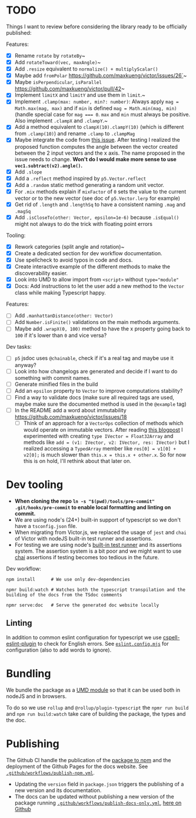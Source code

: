 # TODO

Things I want to review before considering the library ready to be officially published:

Features:

- [x] Rename `rotate` by `rotateBy`~
- [x] Add `rotateToward(vec, maxAngle)`~
- [x] Add `.resize` equivalent to `normalize() + multiplyScalar()`
- [x] Maybe add `fromPolar` https://github.com/maxkueng/victor/issues/26`~
- [x] Maybe `isPerpendicular`, `isParallel` https://github.com/maxkueng/victor/pull/42~
- [x] Implement `limitX` and `limitY` and use them in `limit`.~
- [x] Implement `.clamp(max: number, min?: number)`: Always apply `mag = Math.max(mag, max)` and if `min` is defined `mag = Math.min(mag, min)` (handle special case for `mag === 0`. `max` and `min` must always be positive. Also implement `.clampX` and `.clampY`.~
- [x] Add a method equivalent to `clampX(10).clampY(10)` (which is different from `.clamp(10)`) and rename `.clamp` to `.clampMag`
- [x] Maybe integrate the code from [this issue](https://github.com/maxkueng/victor/issues/30). After testing I realized the proposed function computes the angle between the vector created between the 2 input vectors and the x axis. The name proposed in the issue needs to change. **Won't do I would make more sense to use `vec1.subtract(v2).angle()`.**
- [x] Add `.slope`
- [x] Add a `.reflect` method inspired by `p5.Vector.reflect`
- [x] Add a `.random` static method generating a random unit vector.
- [x] For `.mix` methods explain if `mixFactor` of `0` sets the value to the current vector or to the new vector (see doc of `p5.Vector.lerp` for example)
- [x] Get rid of `.length` and `.lengthSq` to have a consistent naming `.mag` and `.magSq`
- [x] Add `.isCloseTo(other: Vector, epsilon=1e-6)` because `.isEqual()` might not always to do the trick with floating point errors

Tooling:

- [x] Rework categories (split angle and rotation)~
- [x] Create a dedicated section for dev workflow documentation.
- [x] Use spellcheck to avoid typos in code and docs.
- [x] Create interactive example of the different methods to make the discoverability easier.
- [x] Look into UMD to allow import from `<script>` without `type="module"`
- [x] Docs: Add instructions to let the user add a new method to the `Vector` class while making Typescript happy.

Features:

- [ ] Add `.manhattanDistance(other: Vector)`
- [ ] Add `Number.isFinite()` validations on the main methods arguments.
- [ ] Maybe add `.wrapX(0, 100)` method to have the x property going back to `100` if it's lower than `0` and vice versa?

Dev tasks:

- [ ] `p5` jsdoc uses `@chainable`, check if it's a real tag and maybe use it anyway?
- [ ] Look into how changelogs are generated and decide if I want to do something with commit names.
- [ ] Generate minified files in the build
- [ ] Add an `epsilon` property to `Vector` to improve computations stability?
- [ ] Find a way to validate docs (make sure all required tags are used, maybe make sure the documented method is used in the `@example` tag)
- [ ] In the README add a word about immutability https://github.com/maxkueng/victor/issues/18
    - [ ] Think of an approach for a `VectorOps` collection of methods which would operate on immutable vectors. After reading [this blogpost](https://blog.tojicode.com/2012/04/if-i-built-physics-engine.html) I experimented with creating `type IVector = Float32Array` and methods like `add = (v1: IVector, v2: IVector, res: IVector)` but I realized accessing a `TypedArray` member like `res[0] = v1[0] + v2[0];` is much slower than `this.x = this.x + other.x`. So for now this is on hold, I'll rethink about that later on.

# Dev tooling

- **When cloning the repo `ln -s "$(pwd)/tools/pre-commit" .git/hooks/pre-commit` to enable local formatting and linting on commit.**
- We are using node's (24+) built-in support of typescript so we don't have a `tsconfig.json` file.
- When migrating from Victor.js, we replaced the usage of `jest` and `chai` of Victor with nodeJS built-in test runner and assertions.
- For testing we are using node's [built-in test runner](https://nodejs.org/api/test.html) and its assertions system. The assertion system is a bit poor and we might want to use [chai](https://www.npmjs.com/package/chai) assertions if testing becomes too tedious in the future.

Dev workflow:

```shell
npm install      # We use only dev-dependencies

npmr build:watch # Watches both the typescript transpilation and the building of the docs from the TSdoc comments

npmr serve:doc   # Serve the generated doc website locally
```

## Linting

In addition to common eslint configuration for typescript we use [cspell-eslint-plugin](https://github.com/streetsidesoftware/cspell/tree/main/packages/cspell-eslint-plugin) to check for English errors. See [`eslint.config.mjs`](./eslint-config.mjs) for configuration (also to add words to ignore).

# Bundling

We bundle the package as a [UMD module](https://www.typescriptlang.org/docs/handbook/declaration-files/templates/global-plugin-d-ts.html) so that it can be used both in nodeJS and in browsers.

To do so we use `rollup` and `@rollup/plugin-typescript` the `npmr run build` and `npm run build:watch` take care of building the package, the types and the doc.

# Publishing

The Github CI handle the publication of the [package to npm](https://www.npmjs.com/package/simple-vector) and the deployment of the Github Pages for the docs website. See [`.github/workflows/publish-npm.yml`](.github/workflows/publish-npm.yml).

- Updating the `version` field in `package.json` triggers the publishing of a new version and its documentation.
- The docs can be updated without publishing a new version of the package running [`.github/workflows/publish-docs-only.yml`](.github/workflows/publish-docs-only.yml), [here on Github](https://github.com/statox/simple-vector.ts/actions/workflows/publish-docs-only.yml)
